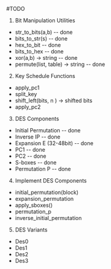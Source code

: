 #TODO

1. Bit Manipulation Utilities

- str_to_bits(a,b) -- done
- bits_to_str(s) -- done
- hex_to_bit -- done
- bits_to_hex -- done
- xor(a,b) -> string -- done
- permute(list, table) -> string -- done

2. Key Schedule Functions

- apply_pc1
- split_key
- shift_left(bits, n ) -> shifted bits
- apply_pc2

3. DES Components

- Initial Permutation -- done
- Inverse IP -- done
- Expansion E (32-48bit) -- done
- PC1 -- done
- PC2 -- done
- S-boxes -- done
- Permutation P -- done

4. Implement DES Components

- initial_permutation(block)
- expansion_permutation
- apply_sboxes()
- permutation_p
- inverse_initial_permutation

5. DES Variants

- Des0
- Des1
- Des2
- Des3
